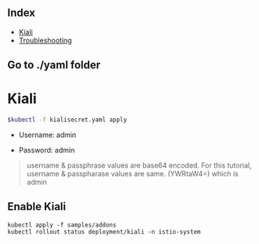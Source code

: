 
## Index

* [Kiali](#kiali)
* [Troubleshooting](#troubleshooting)

## Go to ./yaml folder

# Kiali

```sh
$kubectl -f kialisecret.yaml apply
```

* Username: admin

* Password: admin

> username & passphrase values are base64 encoded. For this tutorial, username & passpharase values are same. (YWRtaW4=) which is admin


## Enable Kiali

```
kubectl apply -f samples/addons
kubectl rollout status deployment/kiali -n istio-system
```